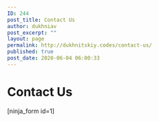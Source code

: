 ```yaml
---
ID: 244
post_title: Contact Us
author: dukhniav
post_excerpt: ""
layout: page
permalink: http://dukhnitskiy.codes/contact-us/
published: true
post_date: 2020-06-04 06:00:33
---
```

<h1>Contact Us</h1>		
		[ninja_form id=1]